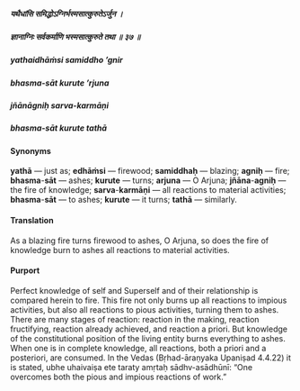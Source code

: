 ##### यथैधांसि समिद्धोऽग्निर्भस्मसात्कुरुतेऽर्जुन ।
##### ज्ञानाग्निः सर्वकर्माणि भस्मसात्कुरुते तथा ॥ ३७ ॥

##### yathaidhāṁsi samiddho ’gnir
##### bhasma-sāt kurute ’rjuna
##### jñānāgniḥ sarva-karmāṇi
##### bhasma-sāt kurute tathā

#### Synonyms

**yathā** — just as; **edhāṁsi** — firewood; **samiddhaḥ** — blazing; **agniḥ** — fire; **bhasma**-**sāt** — ashes; **kurute** — turns; **arjuna** — O Arjuna; **jñāna**-**agniḥ** — the fire of knowledge; **sarva**-**karmāṇi** — all reactions to material activities; **bhasma**-**sāt** — to ashes; **kurute** — it turns; **tathā** — similarly.

#### Translation

As a blazing fire turns firewood to ashes, O Arjuna, so does the fire of knowledge burn to ashes all reactions to material activities.

#### Purport

Perfect knowledge of self and Superself and of their relationship is compared herein to fire. This fire not only burns up all reactions to impious activities, but also all reactions to pious activities, turning them to ashes. There are many stages of reaction: reaction in the making, reaction fructifying, reaction already achieved, and reaction a priori. But knowledge of the constitutional position of the living entity burns everything to ashes. When one is in complete knowledge, all reactions, both a priori and a posteriori, are consumed. In the Vedas (Bṛhad-āraṇyaka Upaniṣad 4.4.22) it is stated, ubhe uhaivaiṣa ete taraty amṛtaḥ sādhv-asādhūnī: “One overcomes both the pious and impious reactions of work.”